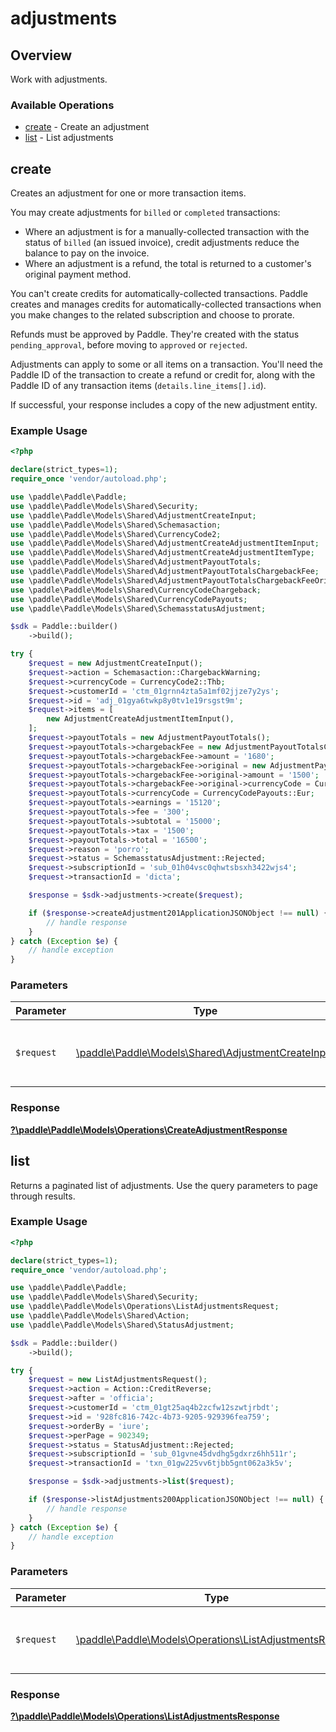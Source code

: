 # adjustments

## Overview

Work with adjustments.

### Available Operations

* [create](#create) - Create an adjustment
* [list](#list) - List adjustments

## create

Creates an adjustment for one or more transaction items.

You may create adjustments for `billed` or `completed` transactions:

* Where an adjustment is for a manually-collected transaction with the status of `billed` (an issued invoice), credit adjustments reduce the balance to pay on the invoice.
* Where an adjustment is a refund, the total is returned to a customer's original payment method.

You can't create credits for automatically-collected transactions. Paddle creates and manages credits for automatically-collected transactions when you make changes to the related subscription and choose to prorate.

Refunds must be approved by Paddle. They're created with the status `pending_approval`, before moving to `approved` or `rejected`.

Adjustments can apply to some or all items on a transaction. You'll need the Paddle ID of the transaction to create a refund or credit for,
along with the Paddle ID of any transaction items (`details.line_items[].id`).

If successful, your response includes a copy of the new adjustment entity.

### Example Usage

```php
<?php

declare(strict_types=1);
require_once 'vendor/autoload.php';

use \paddle\Paddle\Paddle;
use \paddle\Paddle\Models\Shared\Security;
use \paddle\Paddle\Models\Shared\AdjustmentCreateInput;
use \paddle\Paddle\Models\Shared\Schemasaction;
use \paddle\Paddle\Models\Shared\CurrencyCode2;
use \paddle\Paddle\Models\Shared\AdjustmentCreateAdjustmentItemInput;
use \paddle\Paddle\Models\Shared\AdjustmentCreateAdjustmentItemType;
use \paddle\Paddle\Models\Shared\AdjustmentPayoutTotals;
use \paddle\Paddle\Models\Shared\AdjustmentPayoutTotalsChargebackFee;
use \paddle\Paddle\Models\Shared\AdjustmentPayoutTotalsChargebackFeeOriginal;
use \paddle\Paddle\Models\Shared\CurrencyCodeChargeback;
use \paddle\Paddle\Models\Shared\CurrencyCodePayouts;
use \paddle\Paddle\Models\Shared\SchemasstatusAdjustment;

$sdk = Paddle::builder()
    ->build();

try {
    $request = new AdjustmentCreateInput();
    $request->action = Schemasaction::ChargebackWarning;
    $request->currencyCode = CurrencyCode2::Thb;
    $request->customerId = 'ctm_01grnn4zta5a1mf02jjze7y2ys';
    $request->id = 'adj_01gya6twkp8y0tv1e19rsgst9m';
    $request->items = [
        new AdjustmentCreateAdjustmentItemInput(),
    ];
    $request->payoutTotals = new AdjustmentPayoutTotals();
    $request->payoutTotals->chargebackFee = new AdjustmentPayoutTotalsChargebackFee();
    $request->payoutTotals->chargebackFee->amount = '1680';
    $request->payoutTotals->chargebackFee->original = new AdjustmentPayoutTotalsChargebackFeeOriginal();
    $request->payoutTotals->chargebackFee->original->amount = '1500';
    $request->payoutTotals->chargebackFee->original->currencyCode = CurrencyCodeChargeback::Gbp;
    $request->payoutTotals->currencyCode = CurrencyCodePayouts::Eur;
    $request->payoutTotals->earnings = '15120';
    $request->payoutTotals->fee = '300';
    $request->payoutTotals->subtotal = '15000';
    $request->payoutTotals->tax = '1500';
    $request->payoutTotals->total = '16500';
    $request->reason = 'porro';
    $request->status = SchemasstatusAdjustment::Rejected;
    $request->subscriptionId = 'sub_01h04vsc0qhwtsbsxh3422wjs4';
    $request->transactionId = 'dicta';

    $response = $sdk->adjustments->create($request);

    if ($response->createAdjustment201ApplicationJSONObject !== null) {
        // handle response
    }
} catch (Exception $e) {
    // handle exception
}
```

### Parameters

| Parameter                                                                                          | Type                                                                                               | Required                                                                                           | Description                                                                                        |
| -------------------------------------------------------------------------------------------------- | -------------------------------------------------------------------------------------------------- | -------------------------------------------------------------------------------------------------- | -------------------------------------------------------------------------------------------------- |
| `$request`                                                                                         | [\paddle\Paddle\Models\Shared\AdjustmentCreateInput](../../models/shared/AdjustmentCreateInput.md) | :heavy_check_mark:                                                                                 | The request object to use for the request.                                                         |


### Response

**[?\paddle\Paddle\Models\Operations\CreateAdjustmentResponse](../../models/operations/CreateAdjustmentResponse.md)**


## list

Returns a paginated list of adjustments. Use the query parameters to page through results.

### Example Usage

```php
<?php

declare(strict_types=1);
require_once 'vendor/autoload.php';

use \paddle\Paddle\Paddle;
use \paddle\Paddle\Models\Shared\Security;
use \paddle\Paddle\Models\Operations\ListAdjustmentsRequest;
use \paddle\Paddle\Models\Shared\Action;
use \paddle\Paddle\Models\Shared\StatusAdjustment;

$sdk = Paddle::builder()
    ->build();

try {
    $request = new ListAdjustmentsRequest();
    $request->action = Action::CreditReverse;
    $request->after = 'officia';
    $request->customerId = 'ctm_01gt25aq4b2zcfw12szwtjrbdt';
    $request->id = '928fc816-742c-4b73-9205-929396fea759';
    $request->orderBy = 'iure';
    $request->perPage = 902349;
    $request->status = StatusAdjustment::Rejected;
    $request->subscriptionId = 'sub_01gvne45dvdhg5gdxrz6hh511r';
    $request->transactionId = 'txn_01gw225vv6tjbb5gnt062a3k5v';

    $response = $sdk->adjustments->list($request);

    if ($response->listAdjustments200ApplicationJSONObject !== null) {
        // handle response
    }
} catch (Exception $e) {
    // handle exception
}
```

### Parameters

| Parameter                                                                                                    | Type                                                                                                         | Required                                                                                                     | Description                                                                                                  |
| ------------------------------------------------------------------------------------------------------------ | ------------------------------------------------------------------------------------------------------------ | ------------------------------------------------------------------------------------------------------------ | ------------------------------------------------------------------------------------------------------------ |
| `$request`                                                                                                   | [\paddle\Paddle\Models\Operations\ListAdjustmentsRequest](../../models/operations/ListAdjustmentsRequest.md) | :heavy_check_mark:                                                                                           | The request object to use for the request.                                                                   |


### Response

**[?\paddle\Paddle\Models\Operations\ListAdjustmentsResponse](../../models/operations/ListAdjustmentsResponse.md)**

